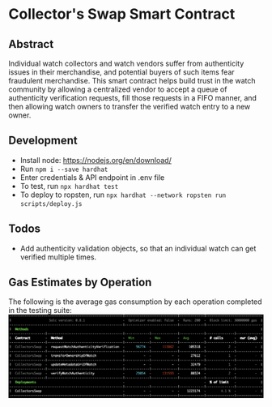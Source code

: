 # Collector's Swap Smart Contract 
## Abstract
Individual watch collectors and watch vendors suffer from authenticity issues in their merchandise, and potential buyers of such items fear fraudulent merchandise. This smart contract helps build trust in the watch community by allowing a centralized vendor to accept a queue of authenticity verification requests, fill those requests in a FIFO manner, and then allowing watch owners to transfer the verified watch entry to a new owner.
## Development
- Install node: https://nodejs.org/en/download/
- Run `npm i --save hardhat`
- Enter credentials & API endpoint in .env file
- To test, run `npx hardhat test`
- To deploy to ropsten, run `npx hardhat --network ropsten run scripts/deploy.js`

## Todos
- Add authenticity validation objects, so that an individual watch can get verified multiple times.

## Gas Estimates by Operation
The following is the average gas consumption by each operation completed in the testing suite:
![alt text](./GasEstimates.png)
